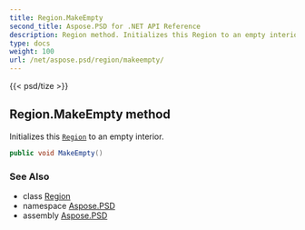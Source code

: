 ```yaml
---
title: Region.MakeEmpty
second_title: Aspose.PSD for .NET API Reference
description: Region method. Initializes this Region to an empty interior
type: docs
weight: 100
url: /net/aspose.psd/region/makeempty/
---
```

{{< psd/tize >}}
## Region.MakeEmpty method

Initializes this [`Region`](../) to an empty interior.

```csharp
public void MakeEmpty()
```

### See Also

* class [Region](../)
* namespace [Aspose.PSD](../../region/)
* assembly [Aspose.PSD](../../../)


